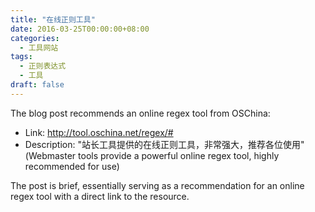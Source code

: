 ```yaml
---
title: "在线正则工具"
date: 2016-03-25T00:00:00+08:00
categories: 
  - 工具网站
tags: 
  - 正则表达式
  - 工具
draft: false
---
```


The blog post recommends an online regex tool from OSChina:

- Link: http://tool.oschina.net/regex/#
- Description: "站长工具提供的在线正则工具，非常强大，推荐各位使用" (Webmaster tools provide a powerful online regex tool, highly recommended for use)

The post is brief, essentially serving as a recommendation for an online regex tool with a direct link to the resource.